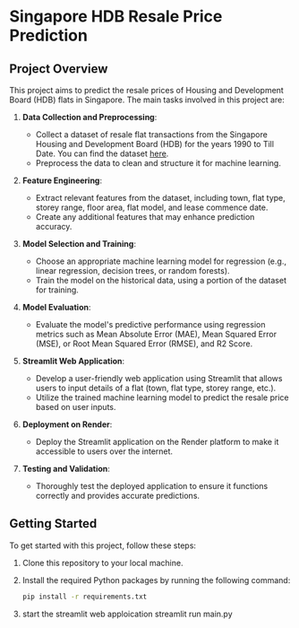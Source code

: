 # Singapore HDB Resale Price Prediction

## Project Overview

This project aims to predict the resale prices of Housing and Development Board (HDB) flats in Singapore. The main tasks involved in this project are:

1. **Data Collection and Preprocessing**:
   - Collect a dataset of resale flat transactions from the Singapore Housing and Development Board (HDB) for the years 1990 to Till Date.  You can find the dataset [here](https://beta.data.gov.sg/collections/189/view).
   - Preprocess the data to clean and structure it for machine learning.

2. **Feature Engineering**:
   - Extract relevant features from the dataset, including town, flat type, storey range, floor area, flat model, and lease commence date.
   - Create any additional features that may enhance prediction accuracy.

3. **Model Selection and Training**:
   - Choose an appropriate machine learning model for regression (e.g., linear regression, decision trees, or random forests).
   - Train the model on the historical data, using a portion of the dataset for training.

4. **Model Evaluation**:
   - Evaluate the model's predictive performance using regression metrics such as Mean Absolute Error (MAE), Mean Squared Error (MSE), or Root Mean Squared Error (RMSE), and R2 Score.

5. **Streamlit Web Application**:
   - Develop a user-friendly web application using Streamlit that allows users to input details of a flat (town, flat type, storey range, etc.).
   - Utilize the trained machine learning model to predict the resale price based on user inputs.

6. **Deployment on Render**:
   - Deploy the Streamlit application on the Render platform to make it accessible to users over the internet.

7. **Testing and Validation**:
   - Thoroughly test the deployed application to ensure it functions correctly and provides accurate predictions.

## Getting Started

To get started with this project, follow these steps:

1. Clone this repository to your local machine.
   
2. Install the required Python packages by running the following command:

   ```bash
   pip install -r requirements.txt

3. start the streamlit web apploication
   streamlit run main.py
